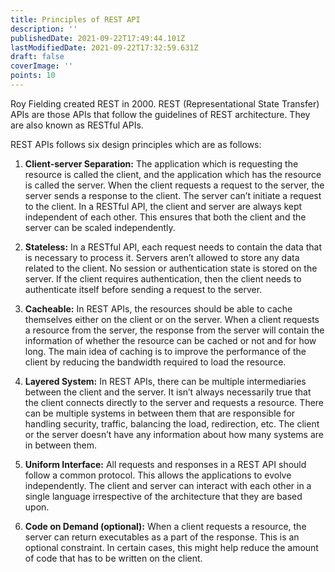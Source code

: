 ```yaml
---
title: Principles of REST API
description: ''
publishedDate: 2021-09-22T17:49:44.101Z
lastModifiedDate: 2021-09-22T17:32:59.631Z
draft: false
coverImage: ''
points: 10
---
```


Roy Fielding created REST in 2000. REST (Representational State Transfer) APIs are those APIs that follow the guidelines of REST architecture. They are also known as RESTful APIs.

REST APIs follows six design principles which are as follows:

1. **Client-server Separation:** The application which is requesting the resource is called the client, and the application which has the resource is called the server. When the client requests a request to the server, the server sends a response to the client. The server can’t initiate a request to the client. In a RESTful API, the client and server are always kept independent of each other. This ensures that both the client and the server can be scaled independently.

2. **Stateless:** In a RESTful API, each request needs to contain the data that is necessary to process it. Servers aren’t allowed to store any data related to the client. No session or authentication state is stored on the server. If the client requires authentication, then the client needs to authenticate itself before sending a request to the server.

3. **Cacheable:** In REST APIs, the resources should be able to cache themselves either on the client or on the server. When a client requests a resource from the server, the response from the server will contain the information of whether the resource can be cached or not and for how long. The main idea of caching is to improve the performance of the client by reducing the bandwidth required to load the resource.

4. **Layered System:** In REST APIs, there can be multiple intermediaries between the client and the server. It isn’t always necessarily true that the client connects directly to the server and requests a resource. There can be multiple systems in between them that are responsible for handling security, traffic, balancing the load, redirection, etc. The client or the server doesn’t have any information about how many systems are in between them.

5. **Uniform Interface:** All requests and responses in a REST API should follow a common protocol. This allows the applications to evolve independently. The client and server can interact with each other in a single language irrespective of the architecture that they are based upon.

6. **Code on Demand (optional):** When a client requests a resource, the server can return executables as a part of the response. This is an optional constraint. In certain cases, this might help reduce the amount of code that has to be written on the client.
